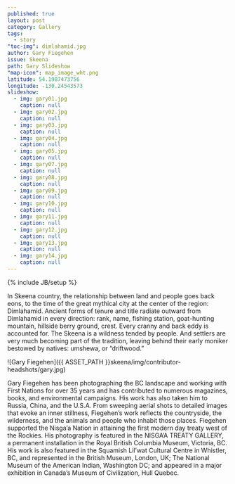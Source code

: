 ```yaml
---
published: true
layout: post
category: Gallery
tags: 
  - story
"toc-img": dimlahamid.jpg
author: Gary Fiegehen
issue: Skeena
path: Gary Slideshow
"map-icon": map_image_wht.png
latitude: 54.1987473756
longitude: -130.24543573
slideshow: 
  - img: gary01.jpg
    caption: null
  - img: gary02.jpg
    caption: null
  - img: gary03.jpg
    caption: null
  - img: gary04.jpg
    caption: null
  - img: gary05.jpg
    caption: null
  - img: gary07.jpg
    caption: null
  - img: gary08.jpg
    caption: null
  - img: gary09.jpg
    caption: null
  - img: gary10.jpg
    caption: null
  - img: gary11.jpg
    caption: null
  - img: gary12.jpg
    caption: null
  - img: gary13.jpg
    caption: null
  - img: gary14.jpg
    caption: null
---
```


{% include JB/setup %}

In Skeena country, the relationship between land and people goes back eons, to the time of the great mythical city at the center of the region: Dimlahamid.  Ancient forms of tenure and title radiate outward from Dimlahamid in every direction: rank, name, fishing station, goat-hunting mountain, hillside berry ground, crest. Every cranny and back eddy is accounted for. The Skeena is a wildness tended by people. And settlers are very much becoming part of the tradition, leaving behind their early moniker bestowed by natives: umshewa, or “driftwood.” 

![Gary Fiegehen]({{ ASSET_PATH }}skeena/img/contributor-headshots/gary.jpg)

Gary Fiegehen has been photographing the BC landscape and working with First Nations for over 35 years and has contributed to numerous magazines, books, and environmental campaigns. His work has also taken him to Russia, China, and the U.S.A. From sweeping aerial shots to detailed images that evoke an inner stillness, Fiegehen’s work reflects the countryside, the wilderness, and the animals and people who inhabit those places. Fiegehen supported the Nisga’a Nation in attaining the first modern day treaty west of the Rockies. His photography is featured in the NISGA’A TREATY GALLERY, a permanent installation in the Royal British Columbia Museum, Victoria, BC. His work is also featured in the Squamish Lil’wat Cultural Centre in Whistler, BC, and represented in the British Museum, London, UK; The National Museum of the American Indian, Washington DC; and appeared in a major exhibition in Canada’s Museum of Civilization, Hull Quebec.
